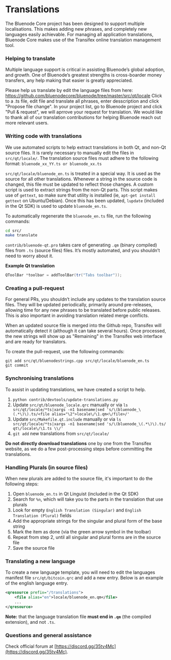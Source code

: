 Translations
============

The Bluenode Core project has been designed to support multiple localisations. This makes adding new phrases, and completely new languages easily achievable. For managing all application translations, Bluenode Core makes use of the Transifex online translation management tool.

### Helping to translate

Multiple language support is critical in assisting Bluenode’s global adoption, and growth. One of Bluenode’s greatest strengths is cross-boarder money transfers, any help making that easier is greatly appreciated.

Please help us translate by edit the language files from here: https://github.com/bluenodecore/bluenode/tree/master/src/qt/locale
Click to a .ts file, edit file and translate all phrases, enter desscription and click "Propose file change".
In your project list, go to Bluenode project and click "Pull & request", we will aprrove your request for translation.
We would like to thank all of our translation contributions for helping Bluenode reach out more relevant users.

### Writing code with translations
We use automated scripts to help extract translations in both Qt, and non-Qt source files. It is rarely necessary to manually edit the files in `src/qt/locale/`. The translation source files must adhere to the following format:
`bluenode_xx_YY.ts or bluenode_xx.ts`

`src/qt/locale/bluenode_en.ts` is treated in a special way. It is used as the source for all other translations. Whenever a string in the source code is changed, this file must be updated to reflect those changes. A custom script is used to extract strings from the non-Qt parts. This script makes use of `gettext`, so make sure that utility is installed (ie, `apt-get install gettext` on Ubuntu/Debian). Once this has been updated, `lupdate` (included in the Qt SDK) is used to update `bluenode_en.ts`.

To automatically regenerate the `bluenode_en.ts` file, run the following commands:
```sh
cd src/
make translate
```

`contrib/bluenode-qt.pro` takes care of generating `.qm` (binary compiled) files from `.ts` (source files) files. It’s mostly automated, and you shouldn’t need to worry about it.

**Example Qt translation**
```cpp
QToolBar *toolbar = addToolBar(tr("Tabs toolbar"));
```

### Creating a pull-request
For general PRs, you shouldn’t include any updates to the translation source files. They will be updated periodically, primarily around pre-releases, allowing time for any new phrases to be translated before public releases. This is also important in avoiding translation related merge conflicts.

When an updated source file is merged into the Github repo, Transifex will automatically detect it (although it can take several hours). Once processed, the new strings will show up as "Remaining" in the Transifex web interface and are ready for translators.

To create the pull-request, use the following commands:
```
git add src/qt/bluenodestrings.cpp src/qt/locale/bluenode_en.ts
git commit
```

### Synchronising translations
To assist in updating translations, we have created a script to help.

1. `python contrib/devtools/update-translations.py`
2. Update `src/qt/bluenode_locale.qrc` manually or via
   `ls src/qt/locale/*ts|xargs -n1 basename|sed 's/\(bluenode_\(.*\)\).ts/<file alias="\2">locale\/\1.qm<\/file>/'`
3. Update `src/Makefile.qt.include` manually or via
   `ls src/qt/locale/*ts|xargs -n1 basename|sed 's/\(bluenode_\(.*\)\).ts/  qt\/locale\/\1.ts \\/'`
4. `git add` new translations from `src/qt/locale/`

**Do not directly download translations** one by one from the Transifex website, as we do a few post-processing steps before committing the translations.

### Handling Plurals (in source files)
When new plurals are added to the source file, it's important to do the following steps:

1. Open `bluenode_en.ts` in Qt Linguist (included in the Qt SDK)
2. Search for `%n`, which will take you to the parts in the translation that use plurals
3. Look for empty `English Translation (Singular)` and `English Translation (Plural)` fields
4. Add the appropriate strings for the singular and plural form of the base string
5. Mark the item as done (via the green arrow symbol in the toolbar)
6. Repeat from step 2, until all singular and plural forms are in the source file
7. Save the source file

### Translating a new language
To create a new language template, you will need to edit the languages manifest file `src/qt/bitcoin.qrc` and add a new entry. Below is an example of the english language entry.

```xml
<qresource prefix="/translations">
    <file alias="en">locale/bluenode_en.qm</file>
    ...
</qresource>
```

**Note:** that the language translation file **must end in `.qm`** (the compiled extension), and not `.ts`.

### Questions and general assistance
Check official forum at [https://discord.gg/35tv4Mc](https://discord.gg/35tv4Mc).
